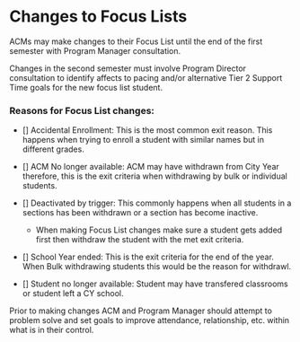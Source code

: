 # Changes to Focus Lists

ACMs may make changes to their Focus List until the end of the first semester with Program Manager consultation. 

Changes in the second semester must involve Program Director consultation to identify affects to pacing and/or alternative Tier 2 Support Time goals for the new focus list student.  

### Reasons for Focus List changes: 

- [] Accidental Enrollment: This is the most common exit reason. This happens when trying to enroll a student with similar names but in different grades. 

- [] ACM No longer available: ACM may have withdrawn from City Year therefore, this is the exit criteria when withdrawing by bulk or individual students.

- [] Deactivated by trigger: This commonly happens when all students in a sections has been withdrawn or a section has become inactive. 
    - When making Focus List changes make sure a student gets added first then withdraw the student with the met exit criteria. 

- [] School Year ended: This is the exit criteria for the end of the year. When Bulk withdrawing students this would be the reason for withdrawl.

- [] Student no longer available: Student may have transfered classrooms or student left a CY school.

Prior to making changes ACM and Program Manager should attempt to problem solve and set goals to improve attendance, relationship, etc. within what is in their control. 